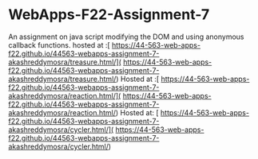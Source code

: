 # WebApps-F22-Assignment-7
An assignment on java script modifying the DOM and using anonymous callback functions.
hosted at :[ https://44-563-web-apps-f22.github.io/44563-webapps-assignment-7-akashreddymosra/treasure.html/]( https://44-563-web-apps-f22.github.io/44563-webapps-assignment-7-akashreddymosra/treasure.html/)
Hosted at :[ https://44-563-web-apps-f22.github.io/44563-webapps-assignment-7-akashreddymosra/reaction.html/]( https://44-563-web-apps-f22.github.io/44563-webapps-assignment-7-akashreddymosra/reaction.html/)
Hosted at: [ https://44-563-web-apps-f22.github.io/44563-webapps-assignment-7-akashreddymosra/cycler.html/]( https://44-563-web-apps-f22.github.io/44563-webapps-assignment-7-akashreddymosra/cycler.html/)
